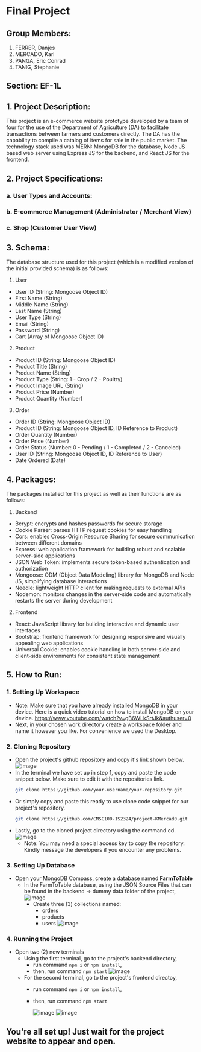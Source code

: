 # Final Project

## Group Members:
1. FERRER, Danjes 
2. MERCADO, Karl 
3. PANGA, Eric Conrad
4. TANIG, Stephanie

## Section: EF-1L 

## 1. Project Description:
This project is an e-commerce website prototype developed by a team of four for the use of the Department of 
Agriculture (DA) to facilitate transactions between farmers and customers directly. The DA has the capability 
to compile a catalog of items for sale in the public market. The technology stack used was MERN: MongoDB for the 
database, Node JS based web server using Express JS for the backend, and React JS for the frontend.

## 2. Project Specifications:

### a. User Types and Accounts:


### b. E-commerce Management (Administrator / Merchant View)


### c. Shop (Customer User View)


## 3. Schema:
The database structure used for this project (which is a modified version of the initial provided schema) is as
follows:
1. User
- User ID (String: Mongoose Object ID)
- First Name (String)
- Middle Name (String)
- Last Name (String)
- User Type (String)
- Email (String)
- Password (String)
- Cart (Array of Mongoose Object ID)

2. Product
- Product ID (String: Mongoose Object ID)
- Product Title (String)
- Product Name (String)
- Product Type (String: 1 - Crop / 2 - Poultry)
- Product Image URL (String)
- Product Price (Number)
- Product Quantity (Number)

3. Order
- Order ID (String: Mongoose Object ID)
- Product ID (String: Mongoose Object ID, ID Reference to Product)
- Order Quantity (Number)
- Order Price (Number)
- Order Status (Number: 0 - Pending / 1 - Completed / 2 - Canceled)
- User ID (String: Mongoose Object ID, ID Reference to User)
- Date Ordered (Date)

## 4. Packages:
The packages installed for this project as well as their functions are as follows:
1. Backend
- Bcrypt: encrypts and hashes passwords for secure storage
- Cookie Parser: parses HTTP request cookies for easy handling
- Cors: enables Cross-Origin Resource Sharing for secure communication between different domains
- Express: web application framework for building robust and scalable server-side applications
- JSON Web Token: implements secure token-based authentication and authorization
- Mongoose: ODM (Object Data Modeling) library for MongoDB and Node JS, simplifying database interactions
- Needle: lightweight HTTP client for making requests to external APIs
- Nodemon: monitors changes in the server-side code and automatically restarts the server during development

2. Frontend
- React: JavaScript library for building interactive and dynamic user interfaces
- Bootstrap: frontend framework for designing responsive and visually appealing web applications
- Universal Cookie: enables cookie handling in both server-side and client-side environments for consistent 
state management

## 5. How to Run:
### 1. Setting Up Workspace
- Note: Make sure that you have already installed MongoDB in your device. Here is a quick video tutorial on how to install MongoDB on your device. https://www.youtube.com/watch?v=gB6WLkSrtJk&authuser=0
- Next, in your chosen work directory create a workspace folder and name it however you like. For convenience we used the Desktop.
### 2. Cloning Repository
- Open the project's github repository and copy it's link shown below.
   ![image](https://github.com/CMSC100-1S2324/project-KMercad0/assets/100903195/c2c470f2-d341-4067-813f-9ab5c546ff9b)
- In the terminal we have set up in step 1, copy and paste the code snippet below. Make sure to edit it with the repositories link.  
  ```bash
  git clone https://github.com/your-username/your-repository.git
  ```
- Or simply copy and paste this ready to use clone code snippet for our project's repository.
  ```bash
  git clone https://github.com/CMSC100-1S2324/project-KMercad0.git
  ```
- Lastly, go to the cloned project directory using the command cd.
    ![image](https://github.com/CMSC100-1S2324/project-KMercad0/assets/100903195/c1870940-18f4-4bfb-a48f-cde86277c9e0)
  - Note: You may need a special access key to copy the repository. Kindly message the developers if you encounter any problems.

### 3. Setting Up Database
- Open your MongoDB Compass, create a database named **FarmToTable**
    - In the FarmToTable database, using the JSON Source Files that can be found in the backend -> dummy data folder of the project,
      ![image](https://github.com/CMSC100-1S2324/project-KMercad0/assets/100903195/691b7077-8bf2-4687-a896-b68746861209)
        - Create three (3) collections named:
            - orders
            - products
            - users
              ![image](https://github.com/CMSC100-1S2324/project-KMercad0/assets/100903195/f3dd39e1-6c64-4c13-b0e5-ad1992aecb64)

  
### 4. Running the Project
- Open two (2) new terminals
    - Using the first terminal, go to the project's backend directory,
        - run command `npm i` or `npm install`,
        - then, run command `npm start`
          ![image](https://github.com/CMSC100-1S2324/project-KMercad0/assets/100903195/1c34c155-05e5-402a-b8c0-60f5b8d6bee3)
    - For the second terminal, go to the project's frontend directoy,
        - run command `npm i` or `npm install`,
        - then, run command `npm start`

          ![image](https://github.com/CMSC100-1S2324/project-KMercad0/assets/100903195/86e74b13-a218-476e-a96b-ccbf56b7649b)
          ![image](https://github.com/CMSC100-1S2324/project-KMercad0/assets/100903195/2bc90e4d-9a66-4354-9970-9f99ff43c8b6)

## You're all set up! Just wait for the project website to appear and open. 

